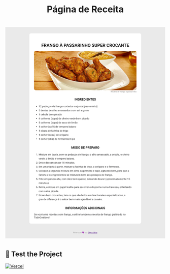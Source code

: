 <h1 align="center">Página de Receita<h1>


![image](.github/page.png)

## 📔 **Test the Project**

[![Vercel](https://img.shields.io/static/v1?label=&message=VERCEL&color=black&style=for-the-badge&logo=VERCEL)](https://recipe-page-discover.vercel.app/)
